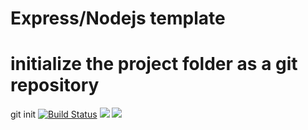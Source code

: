 # Express/Nodejs template
# initialize the project folder as a git repository
git init
[![Build Status](https://app.travis-ci.com/Mohamedfst/P1.svg?branch=master)](https://app.travis-ci.com/Mohamedfst/P1)
<a href="https://codeclimate.com/github/Mohamedfst/P1/maintainability"><img src="https://api.codeclimate.com/v1/badges/9c48b4284958863787d2/maintainability" /></a>
<a href="https://codeclimate.com/github/Mohamedfst/P1/test_coverage"><img src="https://api.codeclimate.com/v1/badges/9c48b4284958863787d2/test_coverage" /></a>